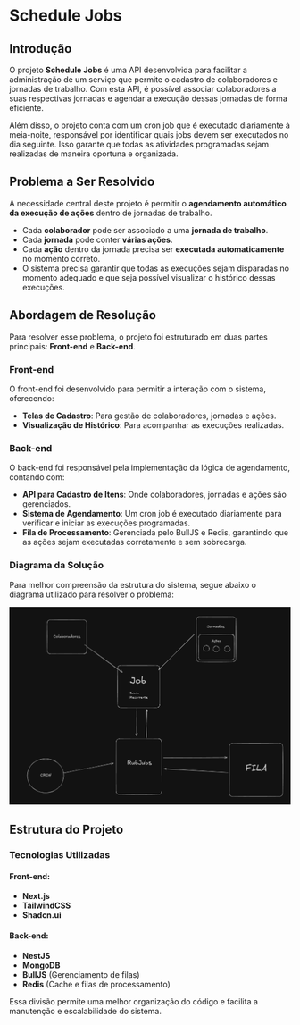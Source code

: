 # Schedule Jobs

## Introdução

O projeto **Schedule Jobs** é uma API desenvolvida para facilitar a administração de um serviço que permite o cadastro de colaboradores e jornadas de trabalho. Com esta API, é possível associar colaboradores a suas respectivas jornadas e agendar a execução dessas jornadas de forma eficiente.

Além disso, o projeto conta com um cron job que é executado diariamente à meia-noite, responsável por identificar quais jobs devem ser executados no dia seguinte. Isso garante que todas as atividades programadas sejam realizadas de maneira oportuna e organizada.

## Problema a Ser Resolvido

A necessidade central deste projeto é permitir o **agendamento automático da execução de ações** dentro de jornadas de trabalho.

- Cada **colaborador** pode ser associado a uma **jornada de trabalho**.
- Cada **jornada** pode conter **várias ações**.
- Cada **ação** dentro da jornada precisa ser **executada automaticamente** no momento correto.
- O sistema precisa garantir que todas as execuções sejam disparadas no momento adequado e que seja possível visualizar o histórico dessas execuções.

## Abordagem de Resolução

Para resolver esse problema, o projeto foi estruturado em duas partes principais: **Front-end** e **Back-end**.

### **Front-end**
O front-end foi desenvolvido para permitir a interação com o sistema, oferecendo:
- **Telas de Cadastro**: Para gestão de colaboradores, jornadas e ações.
- **Visualização de Histórico**: Para acompanhar as execuções realizadas.

### **Back-end**
O back-end foi responsável pela implementação da lógica de agendamento, contando com:
- **API para Cadastro de Itens**: Onde colaboradores, jornadas e ações são gerenciados.
- **Sistema de Agendamento**: Um cron job é executado diariamente para verificar e iniciar as execuções programadas.
- **Fila de Processamento**: Gerenciada pelo BullJS e Redis, garantindo que as ações sejam executadas corretamente e sem sobrecarga.

### **Diagrama da Solução**
Para melhor compreensão da estrutura do sistema, segue abaixo o diagrama utilizado para resolver o problema:

![Diagrama da Solução](schedule-nofify-front/public/diagram.png)

## Estrutura do Projeto

### **Tecnologias Utilizadas**

#### **Front-end**:
- **Next.js**
- **TailwindCSS**
- **Shadcn.ui**

#### **Back-end**:
- **NestJS**
- **MongoDB**
- **BullJS** (Gerenciamento de filas)
- **Redis** (Cache e filas de processamento)

Essa divisão permite uma melhor organização do código e facilita a manutenção e escalabilidade do sistema.

